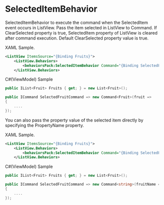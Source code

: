 # SelectedItemBehavior

SelectedItemBehavior to execute the command when the SelectedItem event occurs in ListView.
Pass the item selected in ListView to Command.
If ClearSelected property is true, SelectedItem property of ListView is cleared after command execution.
Default ClearSelected property value is true.

XAML Sample.
```xml
<ListView ItemsSource="{Binding Fruits}">
    <ListView.Behaviors>
        <behaviorsPack:SelectedItemBehavior Command="{Binding SelectedFruitCommand}"/>
    </ListView.Behaviors>
```

C#(ViewModel) Sample
```cs
public IList<Fruit> Fruits { get; } = new List<Fruit>();

public ICommand SelectedFruitCommand => new Command<Fruit>(fruit =>
{
    ....
});
```

You can also pass the property value of the selected item directly by specifying the PropertyName property.  

XAML Sample.
```xml
<ListView ItemsSource="{Binding Fruits}">
    <ListView.Behaviors>
        <behaviorsPack:SelectedItemBehavior Command="{Binding SelectedFruitCommand}" PropertyName="Name"/>
    </ListView.Behaviors>
```

C#(ViewModel) Sample
```cs
public IList<Fruit> Fruits { get; } = new List<Fruit>();

public ICommand SelectedFruitCommand => new Command<string>(fruitName =>
{
    ....
});
```
